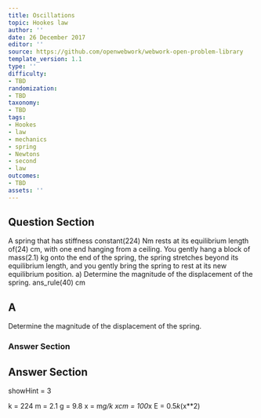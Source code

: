 ```yaml
---
title: Oscillations
topic: Hookes law
author: ''
date: 26 December 2017
editor: ''
source: https://github.com/openwebwork/webwork-open-problem-library
template_version: 1.1
type: ''
difficulty:
- TBD
randomization:
- TBD
taxonomy:
- TBD
tags:
- Hookes
- law
- mechanics
- spring
- Newtons
- second
- law
outcomes:
- TBD
assets: ''
---
```


## Question Section 

A spring that has stiffness constant(224) Nm rests at its equilibrium length of(24) cm, with one end hanging from a ceiling. You gently hang a block of mass(2.1) kg onto the end of the spring, the spring stretches beyond its equilibrium length, and you gently bring the spring to rest at its new equilibrium position.
a) Determine the magnitude of the displacement of the spring.
ans_rule(40) cm

## A
Determine the magnitude of the displacement of the spring.
### Answer Section


## Answer Section

showHint = 3

k = 224
m = 2.1
g = 9.8
x = m*g/k
xcm = 100*x
E = 0.5*k*(x**2)